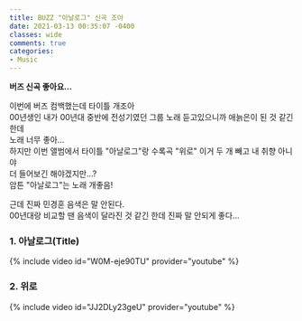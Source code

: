 ```yaml
---
title: BUZZ "아날로그" 신곡 조아
date: 2021-03-13 00:35:07 -0400
classes: wide
comments: true
categories:
- Music
---
```

**버즈 신곡 좋아요...**      

이번에 버즈 컴백했는데 타이틀 개조아     
00년생인 내가 00년대 중반에 전성기였던 그룹 노래 듣고있으니까 애늙은이 된 것 같긴 한데    
노래 너무 좋아...    
하지만 이번 앨범에서 타이틀 "아날로그"랑 수록곡 "위로" 이거 두 개 빼고 내 취향 아니야    
더 들어보긴 해야겠지만...?     
암튼 "아날로그"는 노래 개좋음!     

근데 진짜 민경훈 음색은 말 안된다.     
00년대랑 비교할 땐 음색이 달라진 것 같긴 한데 진짜 말 안되게 좋다...     


### **1. 아날로그(Title)**
{% include video id="W0M-eje90TU" provider="youtube" %}     

### **2. 위로**
{% include video id="JJ2DLy23geU" provider="youtube" %}
